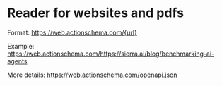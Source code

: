 # Reader for websites and pdfs

Format: https://web.actionschema.com/{url}

Example: https://web.actionschema.com/https://sierra.ai/blog/benchmarking-ai-agents

More details: https://web.actionschema.com/openapi.json
